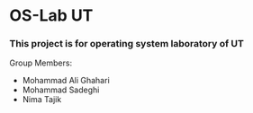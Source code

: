 # OS-Lab UT
<h3>This project is for operating system laboratory of UT</h3>
<p>Group Members:
  
- Mohammad Ali Ghahari
- Mohammad Sadeghi
- Nima Tajik
</p>
